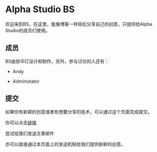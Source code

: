 # Alpha Studio BS

欢迎来到BS，在这里，能像博客一样轻松分享自己的创意，只提供给Alpha Studio的成员们使用。

## 成员

BS由徐华玎设计和制作，另外，参与讨论的人还有：

* Andy

* Administator

## 提交

如果你有新颖的创意或者有想要分享的技术，可以通过这个页面完成提交。

你可以点击[链接](mailto:xuhuading@foxmail.com)

尝试给我们发送文章邮件

亦可以直接通过本页面上的发送机制给我们提供新鲜的创意。
